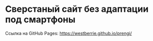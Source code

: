 # Сверстаный сайт без адаптации под смартфоны

Ссылка на GitHub Pages: https://westberrie.github.io/prengi/
